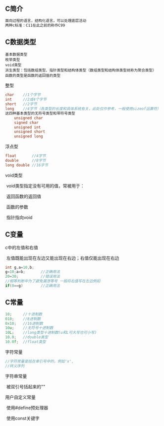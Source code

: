 ## C简介

```c
面向过程的语言，结构化语言，可以处理底层活动
两种c标准：C11在此之前的称作C99
```

## C数据类型

```
基本数据类型
枚举类型
void类型
派生类型：包括数组类型、指针类型和结构体类型（数组类型和结构体类型统称为聚合类型）
函数的类型是函数的返回值的类型
```

整型

```c
char	//1个字节
int		//2或4个字节
short	//2字节
long	//4字节（各类型的长度和具体系统有关，此处仅作参考，一般使用sizeof运算符）
这四种基本类型的无符号类型和带符号类型
    unsigned char
    signed char
    unsigned int
    unsigned short
    unsigned long
```

浮点型

```c
float		//4字节
double		//8字节
long double	//16字节    
```

void类型

​	void类型指定没有可用的值，常被用于：

​		返回函数的返回值

​		函数的参数

​		指针指向void

## C变量

c中的左值和右值

​	左值既能出现在左边又能出现在右边；右值仅能出现在右边

```c
int g,a=10,b;
g=10;a=b;		//正确用法
20=30;			//错误用法
//相等判断中为了避免漏泄等号 一般将右值写在左边例如
if(0==g)		//正确用法
```

## C常量

```c
10;		//十进制数
010;	//8进制数
0x10;	//16进制数
10u;	//无符号十进制数
10L;	//lang类型十进制数(u和L可大写也可小写)
10.0;	//double类型
10.0f;	//float类型
```

字符常量

```c
//字符常量是括在单引号中的，例如'x',
//转义序列
```

字符串常量

​	被双引号括起来的""

用户自定义常量

​	使用#define预处理器

​	使用const关键字


